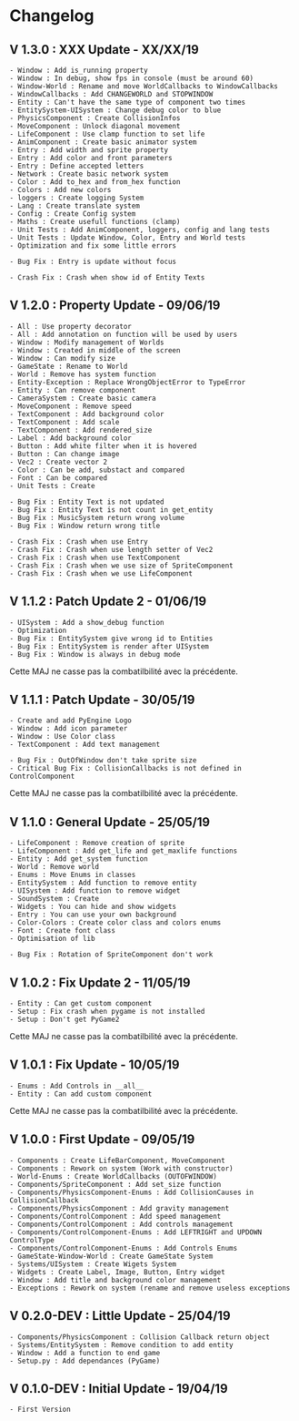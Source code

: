 # Changelog

## V 1.3.0 : XXX Update - XX/XX/19

    - Window : Add is_running property
    - Window : In debug, show fps in console (must be around 60)
    - Window-World : Rename and move WorldCallbacks to WindowCallbacks
    - WindowCallbacks : Add CHANGEWORLD and STOPWINDOW
    - Entity : Can't have the same type of component two times
    - EntitySystem-UISystem : Change debug color to blue
    - PhysicsComponent : Create CollisionInfos
    - MoveComponent : Unlock diagonal movement
    - LifeComponent : Use clamp function to set life
    - AnimComponent : Create basic animator system
    - Entry : Add width and sprite property
    - Entry : Add color and front parameters
	- Entry : Define accepted letters
    - Network : Create basic network system
    - Color : Add to_hex and from_hex function
    - Colors : Add new colors
    - loggers : Create logging System
    - Lang : Create translate system
    - Config : Create Config system
    - Maths : Create usefull functions (clamp)
	- Unit Tests : Add AnimComponent, loggers, config and lang tests
	- Unit Tests : Update Window, Color, Entry and World tests
	- Optimization and fix some little errors
	
	- Bug Fix : Entry is update without focus
    
    - Crash Fix : Crash when show id of Entity Texts

## V 1.2.0 : Property Update - 09/06/19

    - All : Use property decorator
	- All : Add annotation on function will be used by users
    - Window : Modify management of Worlds
    - Window : Created in middle of the screen
	- Window : Can modify size
    - GameState : Rename to World
	- World : Remove has system function
	- Entity-Exception : Replace WrongObjectError to TypeError
	- Entity : Can remove component
    - CameraSystem : Create basic camera
	- MoveComponent : Remove speed
	- TextComponent : Add background color
	- TextComponent : Add scale
	- TextComponent : Add rendered_size
	- Label : Add background color
	- Button : Add white filter when it is hovered
	- Button : Can change image
	- Vec2 : Create vector 2
	- Color : Can be add, substact and compared
	- Font : Can be compared
	- Unit Tests : Create
	
	- Bug Fix : Entity Text is not updated
	- Bug Fix : Entity Text is not count in get_entity
	- Bug Fix : MusicSystem return wrong volume
	- Bug Fix : Window return wrong title
	
	- Crash Fix : Crash when use Entry
	- Crash Fix : Crash when use length setter of Vec2
	- Crash Fix : Crash when use TextComponent
	- Crash Fix : Crash when we use size of SpriteComponent
	- Crash Fix : Crash when we use LifeComponent

## V 1.1.2 : Patch Update 2 - 01/06/19

    - UISystem : Add a show_debug function
    - Optimization
    - Bug Fix : EntitySystem give wrong id to Entities
    - Bug Fix : EntitySystem is render after UISystem
    - Bug Fix : Window is always in debug mode

Cette MAJ ne casse pas la combatilbilité avec la précédente.

## V 1.1.1 : Patch Update - 30/05/19

    - Create and add PyEngine Logo
    - Window : Add icon parameter
    - Window : Use Color class
    - TextComponent : Add text management
    
    - Bug Fix : OutOfWindow don't take sprite size
    - Critical Bug Fix : CollisionCallbacks is not defined in ControlComponent

Cette MAJ ne casse pas la combatilbilité avec la précédente.

## V 1.1.0 : General Update - 25/05/19

    - LifeComponent : Remove creation of sprite
    - LifeComponent : Add get_life and get_maxlife functions
    - Entity : Add get_system function
    - World : Remove world
    - Enums : Move Enums in classes
    - EntitySystem : Add function to remove entity
    - UISystem : Add function to remove widget
    - SoundSystem : Create
    - Widgets : You can hide and show widgets
    - Entry : You can use your own background
    - Color-Colors : Create color class and colors enums
    - Font : Create font class
    - Optimisation of lib
    
    - Bug Fix : Rotation of SpriteComponent don't work

## V 1.0.2 : Fix Update 2 - 11/05/19

    - Entity : Can get custom component
    - Setup : Fix crash when pygame is not installed
    - Setup : Don't get PyGame2
    
Cette MAJ ne casse pas la combatilbilité avec la précédente.

## V 1.0.1 : Fix Update - 10/05/19

    - Enums : Add Controls in __all__
    - Entity : Can add custom component
    
Cette MAJ ne casse pas la combatilbilité avec la précédente.

## V 1.0.0 : First Update - 09/05/19

    - Components : Create LifeBarComponent, MoveComponent
    - Components : Rework on system (Work with constructor)
    - World-Enums : Create WorldCallbacks (OUTOFWINDOW)
    - Components/SpriteComponent : Add set_size function
    - Components/PhysicsComponent-Enums : Add CollisionCauses in CollisionCallback
    - Components/PhysicsComponent : Add gravity management
    - Components/ControlComponent : Add speed management
    - Components/ControlComponent : Add controls management
    - Components/ControlComponent-Enums : Add LEFTRIGHT and UPDOWN ControlType
    - Components/ControlComponent-Enums : Add Controls Enums
    - GameState-Window-World : Create GameState System
    - Systems/UISystem : Create Wigets System
    - Widgets : Create Label, Image, Button, Entry widget
    - Window : Add title and background color management
    - Exceptions : Rework on system (rename and remove useless exceptions

## V 0.2.0-DEV : Little Update - 25/04/19

    - Components/PhysicsComponent : Collision Callback return object
    - Systems/EntitySystem : Remove condition to add entity
    - Window : Add a function to end game
    - Setup.py : Add dependances (PyGame)

## V 0.1.0-DEV : Initial Update - 19/04/19

    - First Version